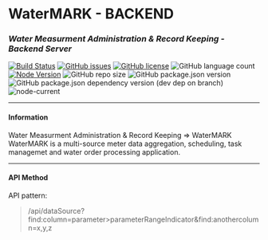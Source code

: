 # WaterMARK - BACKEND
### _Water Measurment Administration & Record Keeping - Backend Server_
[![Build Status](https://img.shields.io/static/v1?label=build&message=development&color=red)](https://img.shields.io)
[![GitHub issues](https://img.shields.io/github/issues/mikelambson/watermark-backend)](https://github.com/mikelambson/watermark-backend/issues)
[![GitHub license](https://img.shields.io/github/license/mikelambson/watermark-backend)](https://github.com/mikelambson/watermark-backend/blob/main/LICENSE)
![GitHub language count](https://img.shields.io/github/languages/count/mikelambson/watermark-backend)
[![Node Version](http://img.shields.io/badge/node-0.10.x-brightgreen.svg)](https://github.com/nodejs/node)
![GitHub repo size](https://img.shields.io/github/repo-size/mikelambson/watermark-backend)
![GitHub package.json version](https://img.shields.io/github/package-json/v/mikelambson/watermark-backend)
![GitHub package.json dependency version (dev dep on branch)](https://img.shields.io/github/package-json/dependency-version/mikelambson/watermark-backend/dev/prisma/master)
![node-current](https://img.shields.io/node/v/latest)




___
#### Information

Water Measurment Administration & Record Keeping => WaterMARK  
WaterMARK is a multi-source meter data aggregation, scheduling, task managemet and water order processing application.

___
#### API Method

API pattern:
>/api/dataSource?find:column=parameter>parameterRangeIndicator&find:anothercolumn=x,y,z


